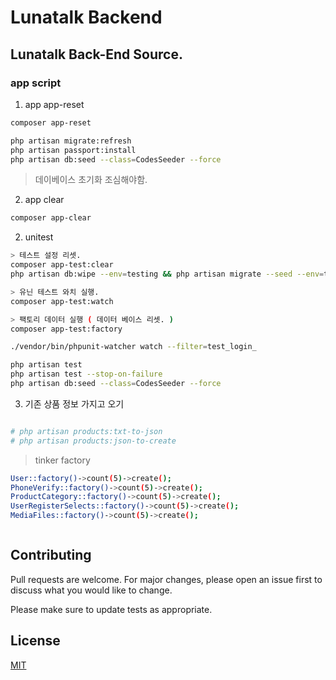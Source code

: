 # Lunatalk Backend

## Lunatalk Back-End Source.

### app script
1. app app-reset

```bash
composer app-reset
```

```bash
php artisan migrate:refresh
php artisan passport:install
php artisan db:seed --class=CodesSeeder --force
```



> 데이베이스 초기화 조심해야함.

2. app clear
```bash
composer app-clear
```

2. unitest
```bash
> 테스트 설정 리셋.
composer app-test:clear
php artisan db:wipe --env=testing && php artisan migrate --seed --env=testing && php artisan passport:install --force --env=testing

> 유닌 테스트 와치 실행. 
composer app-test:watch

> 팩토리 데이터 실행 ( 데이터 베이스 리셋. )
composer app-test:factory

./vendor/bin/phpunit-watcher watch --filter=test_login_

php artisan test
php artisan test --stop-on-failure
php artisan db:seed --class=CodesSeeder --force
```

3. 기존 상품 정보 가지고 오기

```bash

# php artisan products:txt-to-json
# php artisan products:json-to-create

```

> tinker factory

```bash
User::factory()->count(5)->create();
PhoneVerify::factory()->count(5)->create();
ProductCategory::factory()->count(5)->create();
UserRegisterSelects::factory()->count(5)->create();
MediaFiles::factory()->count(5)->create();



```

## Contributing
Pull requests are welcome. For major changes, please open an issue first to discuss what you would like to change.

Please make sure to update tests as appropriate.

## License
[MIT](https://choosealicense.com/licenses/mit/)
